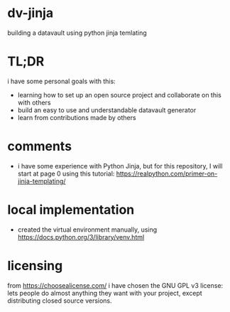 # dv-jinja
building a datavault using python jinja temlating

# TL;DR
i have some personal goals with this:
* learning how to set up an open source project and collaborate on this with others
* build an easy to use and understandable datavault generator
* learn from contributions made by others

# comments
* i have some experience with Python Jinja, but for this repository, I will start at page 0 using this tutorial: https://realpython.com/primer-on-jinja-templating/

# local implementation
* created the virtual environment manually, using https://docs.python.org/3/library/venv.html

# licensing
from https://choosealicense.com/ i have chosen the GNU GPL v3 license: lets people do almost anything they want with your project, except distributing closed source versions.